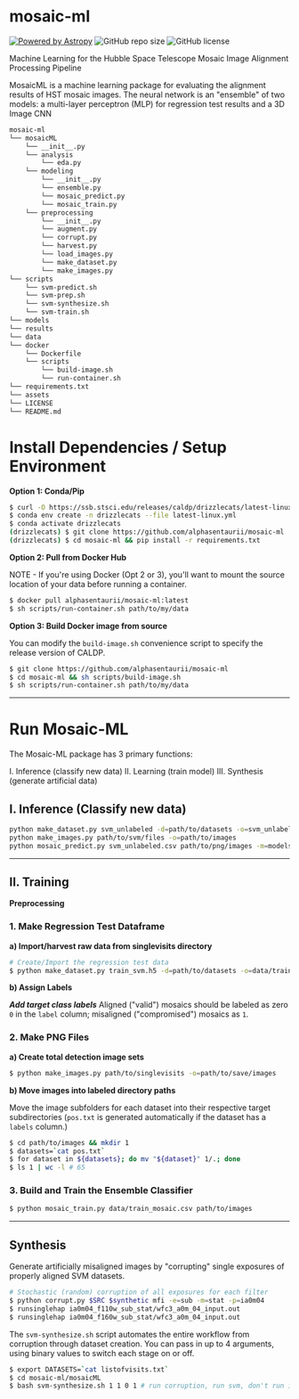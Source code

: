 # mosaic-ml

[![Powered by Astropy](http://img.shields.io/badge/powered%20by-AstroPy-orange.svg?style=flat)](http://www.astropy.org)
![GitHub repo size](https://img.shields.io/github/repo-size/alphasentaurii/mosaic-ml)
![GitHub license](https://img.shields.io/github/license/alphasentaurii/mosaic-ml?color=black)

<!-- [![GitHub Actions CI Status](https://github.com/spacetelescope/stsci-package-template/workflows/CI/badge.svg](https://github.com/alphasentaurii/mosaic-ml/actions) -->

Machine Learning for the Hubble Space Telescope Mosaic Image Alignment Processing Pipeline

MosaicML is a machine learning package for evaluating the alignment results of HST mosaic images. The neural network is an "ensemble" of two models: a multi-layer perceptron (MLP) for regression test results and a 3D Image CNN  


```bash
mosaic-ml
└── mosaicML
    └── __init__.py
    └── analysis
        └── eda.py
    └── modeling
        └── __init__.py
        └── ensemble.py
        └── mosaic_predict.py
        └── mosaic_train.py
    └── preprocessing
        └── __init__.py
        └── augment.py
        └── corrupt.py
        └── harvest.py
        └── load_images.py
        └── make_dataset.py
        └── make_images.py
└── scripts
    └── svm-predict.sh
    └── svm-prep.sh
    └── svm-synthesize.sh
    └── svm-train.sh
└── models
└── results
└── data
└── docker
    └── Dockerfile
    └── scripts
        └── build-image.sh
        └── run-container.sh
└── requirements.txt
└── assets
└── LICENSE
└── README.md
```

# Install Dependencies / Setup Environment

**Option 1: Conda/Pip**

```bash
$ curl -O https://ssb.stsci.edu/releases/caldp/drizzlecats/latest-linux.yml
$ conda env create -n drizzlecats --file latest-linux.yml
$ conda activate drizzlecats
(drizzlecats) $ git clone https://github.com/alphasentaurii/mosaic-ml
(drizzlecats) $ cd mosaic-ml && pip install -r requirements.txt
```

**Option 2: Pull from Docker Hub**

NOTE - If you're using Docker (Opt 2 or 3), you'll want to mount the source location of your data before running a container.

```bash
$ docker pull alphasentaurii/mosaic-ml:latest
$ sh scripts/run-container.sh path/to/my/data
```

**Option 3: Build Docker image from source**

You can modify the `build-image.sh` convenience script to specify the release version of CALDP.

```bash
$ git clone https://github.com/alphasentaurii/mosaic-ml
$ cd mosaic-ml && sh scripts/build-image.sh
$ sh scripts/run-container.sh path/to/my/data
```

----

# Run Mosaic-ML

The Mosaic-ML package has 3 primary functions:

I. Inference (classify new data)
II. Learning (train model)
III. Synthesis (generate artificial data)


## I. Inference (Classify new data)

```bash
python make_dataset.py svm_unlabeled -d=path/to/datasets -o=svm_unlabeled.csv
python make_images.py path/to/svm/files -o=path/to/images
python mosaic_predict.py svm_unlabeled.csv path/to/png/images -m=models/svm_ensemble -o=predictions.csv
```

----

## II. Training

**Preprocessing**

### 1. Make Regression Test Dataframe

**a) Import/harvest raw data from singlevisits directory**

```bash
# Create/Import the regression test data
$ python make_dataset.py train_svm.h5 -d=path/to/datasets -o=data/train_mosaic.csv
```

**b) Assign Labels**

***Add target class labels***
Aligned ("valid") mosaics should be labeled as zero `0` in the `label` column; misaligned ("compromised") mosaics as `1`. 

### 2. Make PNG Files

**a) Create total detection image sets**

```bash
$ python make_images.py path/to/singlevisits -o=path/to/save/images
```

**b) Move images into labeled directory paths**

Move the image subfolders for each dataset into their respective target subdirectories (`pos.txt` is generated automatically if the dataset has a `labels` column.)

```bash
$ cd path/to/images && mkdir 1
$ datasets=`cat pos.txt`
$ for dataset in ${datasets}; do mv "${dataset}" 1/.; done
$ ls 1 | wc -l # 65
```

### 3. Build and Train the Ensemble Classifier

```bash
$ python mosaic_train.py data/train_mosaic.csv path/to/images
```

----

## Synthesis
Generate artificially misaligned images by "corrupting" single exposures of properly aligned SVM datasets.

```bash
# Stochastic (random) corruption of all exposures for each filter
$ python corrupt.py $SRC $synthetic mfi -e=sub -m=stat -p=ia0m04
$ runsinglehap ia0m04_f110w_sub_stat/wfc3_a0m_04_input.out
$ runsinglehap ia0m04_f160w_sub_stat/wfc3_a0m_04_input.out 
```

The `svm-synthesize.sh` script automates the entire workflow from corruption through dataset creation. You can pass in up to 4 arguments, using binary values to switch each stage on or off.

```bash
$ export DATASETS=`cat listofvisits.txt`
$ cd mosaic-ml/mosaicML
$ bash svm-synthesize.sh 1 1 0 1 # run corruption, run svm, don't run image gen, make dataset 
```
